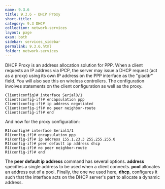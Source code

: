 ```yaml
---
name: 9.3.6
title: 9.3.6 - DHCP Proxy
short-title: 
category: 9.3 DHCP
collection: network-services
layout: page
exam: both
sidebar: services_sidebar
permalink: 9.3.6.html
folder: network-services
---
```

DHCP Proxy is an address allocation solution for PPP. When a client requests an IP address via IPCP, the server may issue a DHCP request (act as a proxy) using its own IP address on the PPP interface as the "giaddr" field. You will also see this on wireless controllers. The configuration involves statements on the client configuration as well as the proxy.
```
Client(config)# interface Serial0/1
Client(config-if)# encapsulation ppp
Client(config-if)# ip address negotiated
Client(config-if)# no peer neighbor-route
Client(config-if)# end
```
And now for the proxy configuration:
```
R1(config)# interface Serial1/1
R1(config-if)# encapsulation ppp
R1(config-if)# ip address 155.1.23.3 255.255.255.0
R1(config-if)# peer default ip address dhcp
R1(config-if)# no peer neighbor-route
R1(config-if)# end
```
The **peer default ip address** command has several options. **address** specifies a single address to be used when a client connects. **pool** allocates an address out of a pool. Finally, the one we used here, **dhcp**, configures it such that the interface acts on the DHCP server's part to allocate a dynamic address.